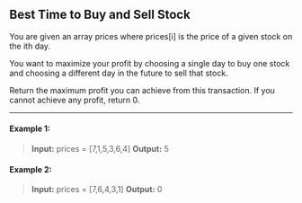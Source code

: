 ## Best Time to Buy and Sell Stock

You are given an array prices where prices[i] is the price of a given stock on the ith day.

You want to maximize your profit by choosing a single day to buy one stock and choosing a different day in the future to sell that stock.

Return the maximum profit you can achieve from this transaction. If you cannot achieve any profit, return 0.

---

#### Example 1:
> **Input:** prices = [7,1,5,3,6,4]
> **Output:** 5

#### Example 2:
> **Input:** prices = [7,6,4,3,1]
> **Output:** 0
